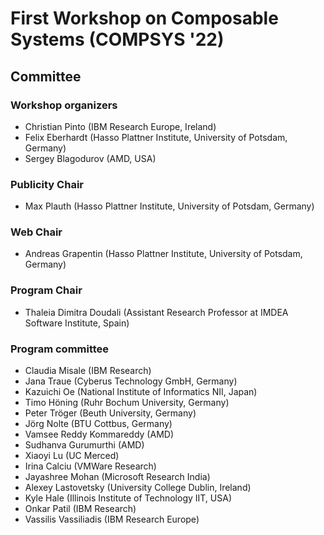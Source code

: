 # First Workshop on Composable Systems (COMPSYS '22)

## Committee

### Workshop organizers

- Christian Pinto (IBM Research Europe, Ireland)
- Felix Eberhardt (Hasso Plattner Institute, University of Potsdam, Germany)
- Sergey Blagodurov (AMD, USA)

### Publicity Chair
- Max Plauth (Hasso Plattner Institute, University of Potsdam, Germany)

### Web Chair
- Andreas Grapentin (Hasso Plattner Institute, University of Potsdam, Germany)

### Program Chair

- Thaleia Dimitra Doudali (Assistant Research Professor at IMDEA Software Institute, Spain)

### Program committee

- Claudia Misale (IBM Research)
- Jana Traue (Cyberus Technology GmbH, Germany)
- Kazuichi Oe (National Institute of Informatics NII, Japan)
- Timo Höning (Ruhr Bochum University, Germany)
- Peter Tröger (Beuth University, Germany)
- Jörg Nolte (BTU Cottbus, Germany)
- Vamsee Reddy Kommareddy (AMD)
- Sudhanva Gurumurthi (AMD)
- Xiaoyi Lu (UC Merced)
- Irina Calciu (VMWare Research)
- Jayashree Mohan (Microsoft Research India)
- Alexey Lastovetsky (University College Dublin, Ireland)
- Kyle Hale (Illinois Institute of Technology IIT, USA)
- Onkar Patil (IBM Research)
- Vassilis Vassiliadis (IBM Research Europe)
